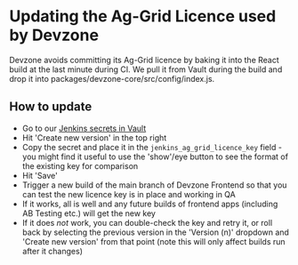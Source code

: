# Updating the Ag-Grid Licence used by Devzone

Devzone avoids committing its Ag-Grid licence by baking it into the React build at the last minute during CI. We pull it from Vault during the build and drop it into packages/devzone-core/src/config/index.js.

## How to update

* Go to our [Jenkins secrets in Vault](https://vault.las.demonware.net:8200/ui/vault/secrets/secrets/show/shared/devzone/jenkins)
* Hit 'Create new version' in the top right
* Copy the secret and place it in the `jenkins_ag_grid_licence_key` field - you might find it useful to use the 'show'/eye button to see the format of the existing key for comparison
* Hit 'Save'
* Trigger a new build of the main branch of Devzone Frontend so that you can test the new licence key is in place and working in QA
* If it works, all is well and any future builds of frontend apps (including AB Testing etc.) will get the new key
* If it does _not_ work, you can double-check the key and retry it, or roll back by selecting the previous version in the 'Version (n)' dropdown and 'Create new version' from that point (note this will only affect builds run after it changes)

